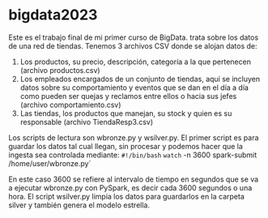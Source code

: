 # bigdata2023
Este es el trabajo final de mi primer curso de BigData. trata sobre los datos de una red de tiendas.
Tenemos 3 archivos CSV donde se alojan datos de:
1. Los productos, su precio, descripción, categoría a la que pertenecen (archivo productos.csv)
2. Los empleados encargados de un conjunto de tiendas, aquí se incluyen datos sobre su comportamiento y eventos que se dan en el día a día como pueden ser quejas y reclamos entre ellos o hacia sus jefes (archivo comportamiento.csv)
3. Las tiendas, los productos que manejan, su stock y quien es su responsable (archivo TiendaResp3.csv)

Los scripts de lectura son wbronze.py y wsilver.py. El primer script es para guardar los datos tal cual llegan, sin procesar y podemos hacer que la ingesta sea controlada mediante:
`#!/bin/bash`
`watch` -n 3600 spark-submit /home/user/wbronze.py`

En este caso 3600 se refiere al intervalo de tiempo en segundos que se va a  ejecutar wbronze.py con PySpark, es decir cada 3600 segundos o una hora.
El script wsilver.py limpia los datos para guardarlos en la carpeta silver y también genera el modelo estrella.
